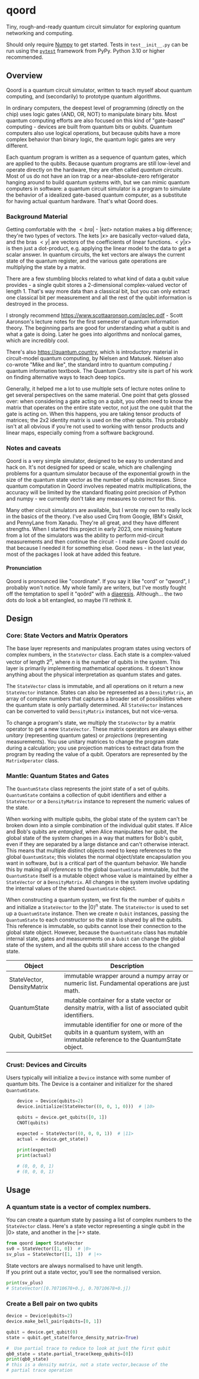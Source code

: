 # qoord
Tiny, rough-and-ready quantum circuit simulator for exploring quantum 
networking and computing.

Should only require [Numpy](https://numpy.org) to get started.  Tests in
`test__init__.py` can be run using the 
[`pytest`](https://docs.pytest.org/en/8.0.x/) framework from PyPy.  Python 3.10 or higher recommended.

## Overview
Qoord is a quantum circuit simulator, written to teach myself about quantum 
computing, and (secondarily) to prototype quantum algorithms.  

In ordinary computers, the deepest level of programming (directly on the 
chip) uses logic gates (AND, OR, NOT) to manipulate binary bits.  Most 
quantum computing efforts are also focused on this kind of "gate-based" 
computing - devices are built from quantum bits or _qubits_.  Quantum 
computers also use logical operations, but because qubits have a more 
complex behavior than binary logic, the quantum logic gates are very 
different.

Each quantum program is written as a sequence of quantum gates, which are 
applied to the qubits.  Because quantum programs are still low-level and 
operate directly on the hardware, they are often called _quantum 
circuits_.  Most of us do not have an ion trap or a near-absolute-zero
refrigerator hanging around to build quantum systems with, but we can mimic 
quantum computers in software:  a quantum circuit simulator is a program to 
simulate the behavior of a idealized gate-based quantum computer, as a 
substitute for having actual quantum hardware.  That's what Qoord does.

### Background Material
Getting comfortable with the $<bra|$ - $|ket>$ notation makes a big 
difference; they're two types of vectors.  The kets $|x>$ are basically 
vector-valued data, and the bras $<y|$ are vectors of the coefficients 
of linear functions.  $<y|x>$ is then just a dot-product, e.g. applying 
the linear model to the data to get a scalar answer.  In quantum circuits, 
the ket vectors are always the current state of the quantum register, and 
the various gate operations are multiplying the state by a matrix.  

There are a few stumbling blocks related to what kind of data a qubit value 
provides - a single qubit stores a 2-dimensional complex-valued vector of 
length 1.  That's way more data than a classical bit, but you can only 
extract one classical bit per measurement and all the rest of the qubit 
information is destroyed in the process.

I strongly recommend https://www.scottaaronson.com/qclec.pdf - Scott 
Aaronson's lecture notes for the first semester of quantum information 
theory.  The beginning parts are good for understanding what a qubit is 
and what a gate is doing.  Later he goes into algorithms and nonlocal
games, which are incredibly cool.  

There's also https://quantum.country, which
is introductory material in circuit-model quantum computing, by Nielsen 
and Matusek.  Nielsen also co-wrote "Mike and Ike", the standard intro to 
quantum computing / quantum information textbook.  The Quantum Country 
site is part of his work on finding alternative ways to teach deep topics.

Generally, it helped me a lot to use multiple sets of lecture notes online 
to get several perspectives on the same material.  One point that gets
glossed over:  when considering a gate acting on a qubit, you often
need to know the matrix that operates on the entire state vector, not just
the one qubit that the gate is acting on.  When this happens, you are 
taking tensor products of matrices; the 2x2 identity matrix is used on the 
other qubits.  This probably isn't at all obvious if you're not used to 
working with tensor products and linear maps, especially coming from a 
software background.

### Notes and caveats
Qoord is a very simple simulator, designed to be easy to understand and 
hack on.  It's not designed for speed or scale, which are challenging 
problems for a quantum simulator because of the exponential growth in 
the size of the quantum state vector as the number of qubits 
increases.  Since quantum computation in Qoord involves repeated matrix 
multiplications, the accuracy will be limited by the standard floating point 
precision of Python and numpy - we currently don't take any measures to 
correct for this.

Many other circuit simulators are available, but I wrote my own to 
really lock in the basics of the theory.  I've also used Cirq from Google,
IBM's Qiskit, and PennyLane from Xanadu.  They're all great, and they have
different strengths.  When I started this project in early 2023, one missing
feature from a lot of the simulators was the ability to perform mid-circuit
measurements and then continue the circuit - I made sure Qoord could do 
that because I needed it for something else.  Good news - in the last year, 
most of the packages I look at have added this feature.

#### Pronunciation
Qoord is pronounced like "coordinate".  If you say it like "cord" or 
"qword", I probably won't notice.   My whole family are writers,
but I've mostly fought off the temptation to spell it "qoörd" with a 
[diaeresis](https://www.newyorker.com/culture/culture-desk/the-curse-of-the-diaeresis).  Although...
the two dots do look a bit entangled, so maybe I'll rethink it.


## Design
### Core: State Vectors and Matrix Operators
The base layer represents and manipulates program states using vectors of 
complex numbers, in the `StateVector` class.  Each state is a complex-valued
vector of length $2^n$, where $n$ is the number of qubits in the 
system.  This layer is primarily implementing mathematical operations.  It 
doesn't know anything about the physical interpretation as quantum states 
and gates.

The `StateVector` class is immutable, and all operations on it return a 
new `StateVector` instance.  States can also be represented as a 
`DensityMatrix`, an array of complex numbers that captures a broader set 
of possibilities where the quantum state is only partially determined.  All
`StateVector` instances can be converted to valid `DensityMatrix` 
instances, but not vice-versa.

To change a program's state, we multiply the `StateVector` by a matrix 
operator to get a new `StateVector`.  These matrix operators are always 
either _unitary_ (representing quantum gates) or _projections_ (representing 
measurements).  You use unitary matrices to change the program state during
a calculation; you use projection matrices to extract data from the program 
by reading the value of a qubit.  Operators are represented by the 
`MatrixOperator` class.

### Mantle: Quantum States and Gates

The `QuantumState` class represents the joint state of a set of 
qubits.  `QuantumState` contains a collection of qubit identifiers and 
either a `StateVector` or a `DensityMatrix` instance to represent the 
numeric values of the state.

When working with multiple qubits, the global state of the system can't be
broken down into a simple combination of the individual qubit states.  If
Alice and Bob's qubits are _entangled_, when Alice manipulates her qubit,
the global state of the system changes in a way that matters for Bob's qubit,
even if they are separated by a large distance and can't otherwise
interact.  This means that multiple distinct objects need to keep references 
to the global `QuantumState`; this violates the normal object/state 
encapsulation you want in software, but is a critical part of the quantum 
behavior.  We handle this by making all _references_ to the global 
`QuantumState` immutable, but the `QuantumState` itself is a mutable object
whose value is maintained by either a `StateVector` or a `DensityMatrix`.  All 
changes in the system involve updating the internal values of the shared
`QuantumState` object.

When constructing a quantum system, we first fix the number of qubits $n$ 
and initialize a `StateVector` to the ${\left|0\right\rangle}^n$ state.  The
`StateVector` is used to set up a `QuantumState` instance.  Then we 
create $n$ `Qubit` instances, passing the `QuantumState` to each constructor 
so the state is shared by all the qubits.  This reference is immutable, so 
qubits cannot lose their connection to the global state object.  However, 
because the `QuantumState` class has mutable internal state, gates and
measurements on a `Qubit` can change the global state of the system, 
and all the qubits still share access to the changed state.

| Object | Description |
|---|---|
| StateVector, DensityMatrix  | immutable wrapper around a numpy array  or numeric list.  Fundamental operations are just math. |
| QuantumState | mutable container for a state vector or density matrix, with a list of associated qubit identifiers. |
|Qubit, QubitSet | immutable identifier for one or more of the qubits in a quantum system, with an immutable reference to the QuantumState object. |



### Crust: Devices and Circuits
Users typically will initialize a `Device` instance with some number of
quantum bits.  The Device is a container and initializer for the shared 
`QuantumState`.

```python
    device = Device(qubits=2)
    device.initialize(StateVector((0, 0, 1, 0)))  # |10>

    qubits = device.get_qubits([0, 1])
    CNOT(qubits)

    expected = StateVector((0, 0, 0, 1))  # |11>
    actual = device.get_state()
    
    print(expected)
    print(actual)

    # (0, 0, 0, 1)
    # (0, 0, 0, 1)
```

## Usage

### A quantum state is a vector of complex numbers.
You can create a quantum state by passing a list of complex numbers 
to the `StateVector` class.  Here's a state vector representing a
single qubit in the |0> state, and another in the |+> state.
```python
from qoord import StateVector
sv0 = StateVector([1, 0])  # |0>
sv_plus = StateVector([1, 1])  # |+>
```
State vectors are always normalised to have unit length.  
If you print out a state vector, you'll see the normalised version.
```python
print(sv_plus)
# StateVector([0.70710678+0.j, 0.70710678+0.j])
```


### Create a Bell pair on two qubits
```python
device = Device(qubits=2)
device.make_bell_pair(qubits=[0, 1])

qubit = device.get_qubit(0)
state = qubit.get_state(force_density_matrix=True)

#  Use partial trace to reduce to look at just the first qubit
qb0_state = state.partial_trace(keep_qubits=[0])
print(qb0_state)  
# this is a density matrix, not a state vector,because of the 
# partial trace operation

```
